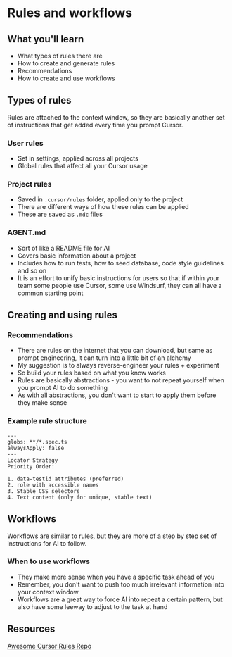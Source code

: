 # Rules and workflows

## What you'll learn

- What types of rules there are
- How to create and generate rules
- Recommendations
- How to create and use workflows

## Types of rules

Rules are attached to the context window, so they are basically another set of instructions that get added every time you prompt Cursor.

### User rules
- Set in settings, applied across all projects
- Global rules that affect all your Cursor usage

### Project rules
- Saved in `.cursor/rules` folder, applied only to the project
- There are different ways of how these rules can be applied
- These are saved as `.mdc` files

### AGENT.md
- Sort of like a README file for AI
- Covers basic information about a project
- Includes how to run tests, how to seed database, code style guidelines and so on
- It is an effort to unify basic instructions for users so that if within your team some people use Cursor, some use Windsurf, they can all have a common starting point

## Creating and using rules

### Recommendations
- There are rules on the internet that you can download, but same as prompt engineering, it can turn into a little bit of an alchemy
- My suggestion is to always reverse-engineer your rules + experiment
- So build your rules based on what you know works
- Rules are basically abstractions - you want to not repeat yourself when you prompt AI to do something
- As with all abstractions, you don't want to start to apply them before they make sense

### Example rule structure
```
---
globs: **/*.spec.ts
alwaysApply: false
---
Locator Strategy
Priority Order:

1. data-testid attributes (preferred)
2. role with accessible names
3. Stable CSS selectors
4. Text content (only for unique, stable text)
```

## Workflows

Workflows are similar to rules, but they are more of a step by step set of instructions for AI to follow.

### When to use workflows
- They make more sense when you have a specific task ahead of you
- Remember, you don't want to push too much irrelevant information into your context window
- Workflows are a great way to force AI into repeat a certain pattern, but also have some leeway to adjust to the task at hand


## Resources

[Awesome Cursor Rules Repo](https://github.com/PatrickJS/awesome-cursorrules)
